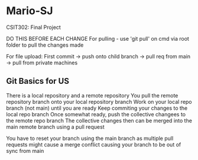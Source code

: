 # Mario-SJ
CSIT302: Final Project 

DO THIS BEFORE EACH CHANGE
For pulling - use 'git pull' on cmd via root folder to pull the changes made

For file upload:
First commit -> push onto child branch -> pull req from main -> pull from private machines

Git Basics for US
---
There is a local repository and a remote repository
You pull the remote repository branch onto your local repository branch
Work on your local repo branch (not main) until you are ready
Keep commiting your changes to the local repo branch
Once somewhat ready, push the collective changees to the remote repo branch
The collective changes then can be merged into the main remote branch using a pull request

You have to reset your branch using the main branch as multiple pull requests might cause a merge conflict causing your branch to be out of sync from main
